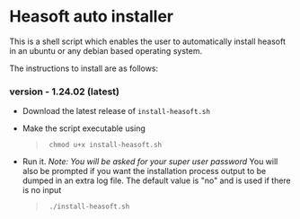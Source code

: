 # Heasoft auto installer

This is a shell script which enables the user to automatically install heasoft in an ubuntu or any debian based operating system.

The instructions to install are as follows:

### version - 1.24.02 (latest)

- Download the latest release of `install-heasoft.sh`
- Make the script executable using
  
  > ```comsole
  >  chmod u+x install-heasoft.sh
  > ```
- Run it. *Note: You will be asked for your super user password*
  You will also be prompted if you want the installation process output to be dumped in an extra log file. The default value is "no" and is used if there is no input
  
  > ```console
  >  ./install-heasoft.sh
  > ```
